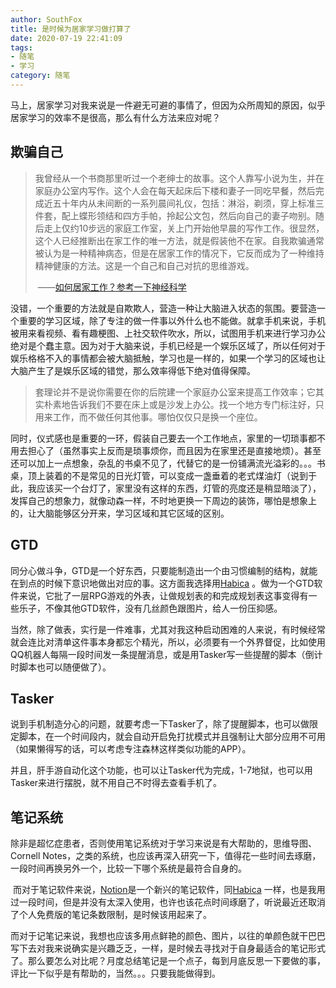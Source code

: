 ```yaml
---
author: SouthFox
title: 是时候为居家学习做打算了
date: 2020-07-19 22:41:09
tags: 
- 随笔
- 学习
category: 随笔
---
```


​	马上，居家学习对我来说是一件避无可避的事情了，但因为众所周知的原因，似乎居家学习的效率不是很高，那么有什么方法来应对呢？

<!--- more--->

## 欺骗自己

> 我曾经从一个书商那里听过一个老绅士的故事。这个人靠写小说为生，并在家庭办公室内写作。这个人会在每天起床后下楼和妻子一同吃早餐，然后完成近五十年内从未间断的一系列晨间礼仪，包括：淋浴，剃须，穿上标准三件套，配上蝶形领结和四方手帕，拎起公文包，然后向自己的妻子吻别。随后走上仅约10步远的家庭工作室，关上门开始他早晨的写作工作。很显然，这个人已经推断出在家工作的唯一方法，就是假装他不在家。自我欺骗通常被认为是一种精神病态，但是在居家工作的情况下，它反而成为了一种维持精神健康的方法。这是一个自己和自己对抗的思维游戏。
>
> ​					——[如何居家工作？参考一下神经科学](http://jandan.net/p/107120)

​	没错，一个重要的方法就是自欺欺人，营造一种让大脑进入状态的氛围。要营造一个重要的学习区域，除了专注的做一件事以外什么也不能做。就拿手机来说，手机被用来看视频、看有趣梗图、上社交软件吹水，所以，试图用手机来进行学习办公绝对是个蠢主意。因为对于大脑来说，手机已经是一个娱乐区域了，所以任何对于娱乐格格不入的事情都会被大脑抵触，学习也是一样的，如果一个学习的区域也让大脑产生了是娱乐区域的错觉，那么效率得低下绝对值得保障。

> 套理论并不是说你需要在你的后院建一个家庭办公室来提高工作效率；它其实朴素地告诉我们不要在床上或是沙发上办公。找一个地方专门标注好，只用来工作，而不做任何其他事。哪怕仅仅只是换一个座位。

​	同时，仪式感也是重要的一环，假装自己要去一个工作地点，家里的一切琐事都不用去担心了（虽然事实上反而是琐事烦你，而且因为在家里还是直接地烦）。甚至还可以加上一点想象，杂乱的书桌不见了，代替它的是一份铺满流光溢彩的。。。书桌，顶上装着的不是常见的日光灯管，可以变成一盏垂着的老式煤油灯（说到于此，我应该买一个台灯了，家里没有这样的东西，灯管的亮度还是稍显暗淡了），发挥自己的想象力，就像动森一样，不时地更换一下周边的装饰，哪怕是想象上的，让大脑能够区分开来，学习区域和其它区域的区别。



## GTD

​	同分心做斗争，GTD是一个好东西，只要能制造出一个由习惯编制的结构，就能在到点的时候下意识地做出对应的事。这方面我选择用[Habica](https://habitica.com/) 。做为一个GTD软件来说，它批了一层RPG游戏的外表，让做规划表的和完成规划表这事变得有一些乐子，不像其他GTD软件，没有几丝颜色跟图片，给人一份压抑感。

​	当然，除了做表，实行是一件难事，尤其对我这种启动困难的人来说，有时候经常就会连比对清单这件事本身都忘个精光，所以，必须要有一个外界督促，比如使用QQ机器人每隔一段时间发一条提醒消息，或是用Tasker写一些提醒的脚本（倒计时脚本也可以随便做了）。



## Tasker

​	说到手机制造分心的问题，就要考虑一下Tasker了，除了提醒脚本，也可以做限定脚本，在一个时间段内，就会自动开启免打扰模式并且强制让大部分应用不可用（如果懒得写的话，可以考虑专注森林这样类似功能的APP）。

​		并且，肝手游自动化这个功能，也可以让Tasker代为完成，1-7地狱，也可以用Tasker来进行摆脱，就不用自己不时得去查看手机了。



## 笔记系统

​	除非是超忆症患者，否则使用笔记系统对于学习来说是有大帮助的，思维导图、Cornell Notes，之类的系统，也应该再深入研究一下，值得花一些时间去琢磨，一段时间再换另外一个，比较一下哪个系统是最符合自身的。

​	而对于笔记软件来说，[Notion](https://www.notion.so/)是一个新兴的笔记软件，同[Habica](https://habitica.com/) 一样，也是我用过一段时间，但是并没有太深入使用，也许也该花点时间琢磨了，听说最近还取消了个人免费版的笔记条数限制，是时候该用起来了。

​	而对于记笔记来说，我想也应该多用点鲜艳的颜色、图片，以往的单颜色就干巴巴写下去对我来说确实是兴趣乏乏，一样，是时候去寻找对于自身最适合的笔记形式了。那么要怎么对比呢？月度总结笔记是一个点子，每到月底反思一下要做的事，评比一下似乎是有帮助的，当然。。。只要我能做得到。